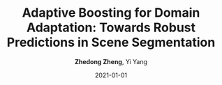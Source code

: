 ---
title: "Adaptive Boosting for Domain Adaptation: Towards Robust Predictions in Scene Segmentation"
collection: publications
permalink: /publication/2021-01-01-Adaptive-Boosting-for-Domain-Adaptation-Towards-Robust-Predictions-in-Scene-Segmentation
date: 2021-01-01
doi: 
venue: 'arXiv preprint arXiv:2103.15685'
author: '<strong>Zhedong Zheng</strong>,  Yi Yang'
citation: ' Zhedong Zheng,  Yi Yang, &quot;Adaptive Boosting for Domain Adaptation: Towards Robust Predictions in Scene Segmentation.&quot; arXiv preprint arXiv:2103.15685, 2021.'
pub_year: '2021'
bib: >
    
    @article{zheng2021adaptive,  
    author = "Zheng, Zhedong and Yang, Yi",  
    title = "Adaptive Boosting for Domain Adaptation: Towards Robust Predictions in Scene Segmentation",  
    journal = "arXiv preprint arXiv:2103.15685",  
    year = "2021"
    }
    

---